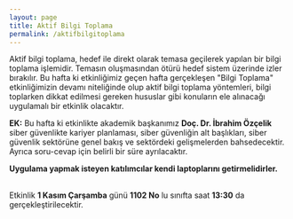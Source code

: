 ```yaml
---
layout: page
title: Aktif Bilgi Toplama
permalink: /aktifbilgitoplama
---
```



Aktif bilgi toplama, hedef ile direkt olarak temasa geçilerek yapılan bir bilgi toplama işlemidir. Temasın oluşmasından ötürü hedef sistem üzerinde izler bırakılır. Bu hafta ki etkinliğimiz geçen hafta gerçekleşen "Bilgi Toplama" etkinliğimizin devamı niteliğinde olup aktif bilgi toplama yöntemleri, bilgi toplarken dikkat edilmesi gereken hususlar gibi konuların ele alınacağı uygulamalı bir etkinlik olacaktır.

<b>EK:</b> Bu hafta ki etkinlikte akademik başkanımız <b>Doç. Dr. İbrahim Özçelik</b> siber güvenlikte kariyer planlaması, siber güvenliğin alt başlıkları, siber güvenlik sektörüne genel bakış ve sektördeki gelişmelerden bahsedecektir. Ayrıca soru-cevap için belirli bir süre ayrılacaktır.

<b>Uygulama yapmak isteyen katılımcılar kendi laptoplarını getirmelidirler.</b> <br>

<br>
Etkinlik <b>1 Kasım Çarşamba</b> günü <b>1102 No</b> lu sınıfta saat <b>13:30</b> da gerçekleştirilecektir.
